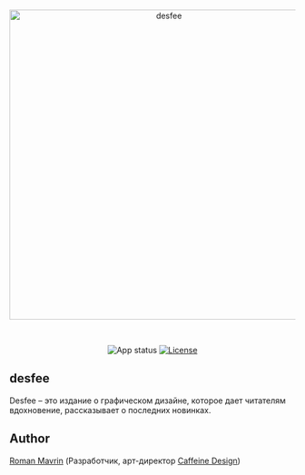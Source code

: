 <div align="center">
  <br />
  <p>
    <a><img src="https://github.com/Roman-Mavrin/desfee/Logo.jpg" width="546" alt="desfee" /></a>
  </p>
  <br />
  <p>
    <a><img src="https://img.shields.io/badge/Status-Prototype-red?color=9F3A3A" alt="App status" /></a>
    <a href="https://opensource.org/licenses/Apache-2.0"><img src="https://img.shields.io/badge/License-Apache--2.0-black?maxAge=3600" alt="License" /></a>
  </p>
</div>


## desfee
Desfee – это издание о графическом дизайне, которое дает читателям вдохновение, рассказывает о последних новинках.

## Author
[Roman Mavrin](https://github.com/Roman-Mavrin) (Разработчик, арт-директор [Caffeine Design](https://vk.com/caffeine.design))
